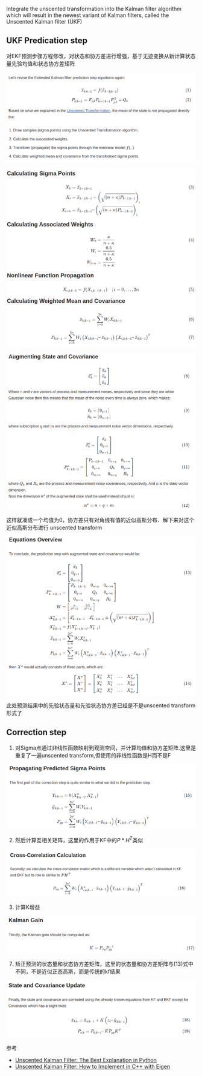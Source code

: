 


Integrate the unscented transformation into the Kalman filter algorithm which will result in the newest variant of Kalman filters, called the Unscented Kalman filter (UKF)

## UKF Predication step

对EKF预测步骤方程修改，对状态和协方差进行增强，基于无迹变换从新计算状态量先验均值和状态协方差矩阵

![](./img/ukf/img1.png)

![](./img/ukf/img2.png)

![](./img/ukf/img3.png)

这样就凑成一个均值为0，协方差只有对角线有值的近似高斯分布．解下来对这个近似高斯分布进行 unscented transform

![](./img/ukf/img4.png)

此处预测结果中的先验状态量和先验状态协方差已经是不是unscented transform 形式了

## Correction step

1. 对Sigma点通过非线性函数映射到观测空间，并计算均值和协方差矩阵.这里是重复了一遍unscented transform,但使用的非线性函数是H而不是F

![](./img/ukf/img5.png)

2. 然后计算互相关矩阵，这里的作用于KF中的$P*H^T$类似

![](./img/ukf/img6.png)

3. 计算K增益

![](./img/ukf/img7.png)

7. 矫正预测的状态量和状态协方差矩阵，这里的状态量和协方差矩阵与(13)式中不同，不是近似正态高斯，而是传统的kf结果

![](./img/ukf/img8.png)

参考

- [Unscented Kalman Filter: The Best Explanation in Python](https://codingcorner.org/unscented-kalman-filter-ukf-best-explanation-with-python/)
- [Unscented Kalman Filter: How to Implement in C++ with Eigen](https://codingcorner.org/unscented-kalman-filter-how-to-implement-in-cpp-like-an-expert/)